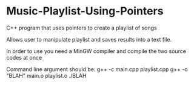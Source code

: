 # Music-Playlist-Using-Pointers
C++ program that uses pointers to create a playlist of songs

Allows user to manipulate playlist and saves results into a text file.

In order to use you need a MinGW compiler and compile the two source
codes at once

Command line argument should be: g++ -c main.cpp playlist.cpp
                                 g++ -o "BLAH" main.o playlist.o
                                 ./BLAH

